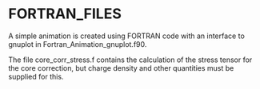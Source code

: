 # FORTRAN_FILES
A simple animation is created using FORTRAN code with an interface to gnuplot in Fortran_Animation_gnuplot.f90. <br>


The file core_corr_stress.f contains the calculation of the stress tensor for the core correction, but charge density and other quantities must be supplied for this.
